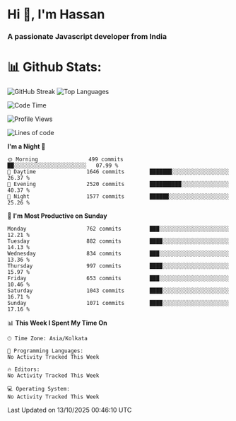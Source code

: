 # Hi 👋, I'm Hassan
### A passionate Javascript developer from India


# 📊 Github Stats:
![GitHub Streak](https://github-readme-streak-stats.herokuapp.com/?user=codeblooded47&theme=dracula&hide_border=false)
![Top Languages](https://github-readme-stats.vercel.app/api/top-langs/?username=codeblooded47&layout=compact&theme=dracula)



<!--START_SECTION:waka-->
![Code Time](http://img.shields.io/badge/Code%20Time-883%20hrs%201%20min-blue)

![Profile Views](http://img.shields.io/badge/Profile%20Views-0-blue)

![Lines of code](https://img.shields.io/badge/From%20Hello%20World%20I%27ve%20Written-24.3%20million%20lines%20of%20code-blue)

**I'm a Night 🦉** 

```text
🌞 Morning                499 commits         ██░░░░░░░░░░░░░░░░░░░░░░░   07.99 % 
🌆 Daytime                1646 commits        ███████░░░░░░░░░░░░░░░░░░   26.37 % 
🌃 Evening                2520 commits        ██████████░░░░░░░░░░░░░░░   40.37 % 
🌙 Night                  1577 commits        ██████░░░░░░░░░░░░░░░░░░░   25.26 % 
```
📅 **I'm Most Productive on Sunday** 

```text
Monday                   762 commits         ███░░░░░░░░░░░░░░░░░░░░░░   12.21 % 
Tuesday                  882 commits         ████░░░░░░░░░░░░░░░░░░░░░   14.13 % 
Wednesday                834 commits         ███░░░░░░░░░░░░░░░░░░░░░░   13.36 % 
Thursday                 997 commits         ████░░░░░░░░░░░░░░░░░░░░░   15.97 % 
Friday                   653 commits         ███░░░░░░░░░░░░░░░░░░░░░░   10.46 % 
Saturday                 1043 commits        ████░░░░░░░░░░░░░░░░░░░░░   16.71 % 
Sunday                   1071 commits        ████░░░░░░░░░░░░░░░░░░░░░   17.16 % 
```


📊 **This Week I Spent My Time On** 

```text
🕑︎ Time Zone: Asia/Kolkata

💬 Programming Languages: 
No Activity Tracked This Week

🔥 Editors: 
No Activity Tracked This Week

💻 Operating System: 
No Activity Tracked This Week
```


 Last Updated on 13/10/2025 00:46:10 UTC
<!--END_SECTION:waka-->

